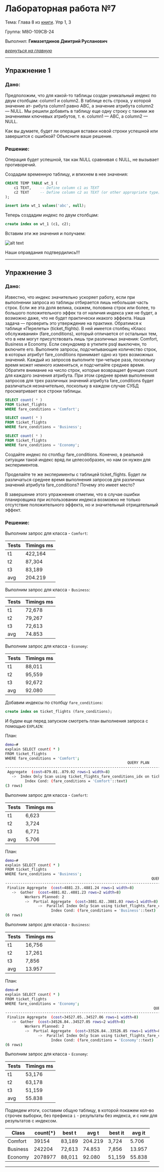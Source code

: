 # Лабораторная работа №7

Тема: Глава 8 из [книги](https://edu.postgrespro.ru/sql_primer.pdf). Упр 1, 3

Группа: М8О-109СВ-24

Выполнил: **Гимазетдинов Дмитрий Русланович**

[*вернуться на главную*](./../README.md)

---

## Упражнение 1
### Дано:

Предположим, что для какой-то таблицы создан уникальный индекс по двум столбцам: column1 и column2. В таблице есть строка, у которой значение ат- рибута column1 равно ABC, а значение атрибута column2 — NULL. Мы решили добавить в таблицу еще одну строку с такими же значениями ключевых атрибутов, т. е. column1 — ABC, а column2 — NULL.

Как вы думаете, будет ли операция вставки новой строки успешной или завершится с ошибкой? Объясните ваше решение.

### Решение:

Операция будет успешной, так как NULL сравнивая с NULL, не вызывает противоречий.

Создадим временную таблицу, и впихнем в нее значения:

```sql
CREATE TEMP TABLE wt_1 (
    c1 TEXT,    -- Define column c1 as TEXT
    c2 TEXT     -- Define column c2 as TEXT (or other appropriate type)
);
```

```sql
insert into wt_1 values('abc', null);
```

Теперь создадим индекс по двум столбцам:

```sql
create index on wt_1 (c1, c2);
```

Вставим эти же значения и получаем:

![alt text](<Снимок экрана от 2024-10-02 19-33-05.png>)

Наши оправдания подтвердились!!!

---

## Упражнение 3
### Дано: 

Известно, что индекс значительно ускоряет работу, если при выполнении запроса из таблицы отбирается лишь небольшая часть строк. Если же эта доля велика, скажем, половина строк или более, то большого положительного эффек та от наличия индекса уже не будет, а возможно даже, что не будет практически икакого эффекта. Наша задача — проверить это утверждение на практике.
Обратимся к таблице «Перелеты» (ticket_flights). В ней имеется столбец «Класс обслуживания» (fare_conditions), который отличается от остальных тем, что в нем могут присутствовать лишь три различных значения: Comfort, Business и Economy.
Если секундомер в утилите psql выключен, то включите его.
Выполните запросы, подсчитывающие количество строк, в которых атрибут fare_conditions принимает одно из трех возможных значений. Каждый из запросов выполните три-четыре раза, поскольку время может немного изменяться, и подсчитайте среднее время. Обратите внимание на число строк, которые возвращает функция count для каждого значения атрибута. При этом среднее время выполнения запросов для трех различных значений атрибута fare_conditions будет различаться незначительно, поскольку в каждом случае СУБД просматривает все строки таблицы.

```sql
SELECT count( * )
FROM ticket_flights
WHERE fare_conditions = 'Comfort';
```

```sql
SELECT count( * )
FROM ticket_flights
WHERE fare_conditions = 'Business';
```

```sql
SELECT count( * )
FROM ticket_flights
WHERE fare_conditions = 'Economy';
```

Создайте индекс по столбцу fare_conditions. Конечно, в реальной ситуации такой индекс вряд ли целесообразен, но нам он нужен для экспериментов.

Проделайте те же эксперименты с таблицей ticket_flights. Будет ли различаться среднее время выполнения запросов для различных значений атрибута fare_conditions? Почему это имеет место?

В завершение этого упражнения отметим, что в случае ошибки планировщика при использовании индекса возможно не только отсутствие положительного эффекта, но и значительный отрицательный эффект.


### Решение:

Выполним запрос для класса - `Comfort`:

| Tests    |Timings ms|
|----------|----------|
| t1       | 422,164  |
| t2       | 87,304   |
| t3       | 83,189   |
| avg      | 204.219  |

Выполним запрос для класса - `Business`:

| Tests    |Timings ms|
|----------|----------|
| t1       | 72,678   |
| t2       | 79,267   |
| t3       | 72,613   |
| avg      | 74.853   |

Выполним запрос для класса - `Economy`:

| Tests    |Timings ms|
|----------|----------|
| t1       | 88,011   |
| t2       | 95,559   |
| t3       | 92,672   |
| avg      | 92.080   |

Добавим индексы по столбцу `fare_conditions`:

```sql 
create index on ticket_flights (fare_conditions);
```

И будем еще перед запуском смотреть план выполнения запроса с помощью `EXPLAIN`:

План:

```bash
demo=# 
explain SELECT count( * )
FROM ticket_flights
WHERE fare_conditions = 'Comfort';
                                                        QUERY PLAN                                                        
--------------------------------------------------------------------------------------------------------------------------
 Aggregate  (cost=879.01..879.02 rows=1 width=8)
   ->  Index Only Scan using ticket_flights_fare_conditions_idx on ticket_flights  (cost=0.43..785.19 rows=37529 width=0)
         Index Cond: (fare_conditions = 'Comfort'::text)
(3 rows)
```

Выполним запрос для класса - `Comfort`:

| Tests    |Timings ms|
|----------|----------|
| t1       | 6,623    |
| t2       | 3,724    |
| t3       | 6,771    |
| avg      | 5.706    |

План:

```bash
demo=# 
explain SELECT count( * )
FROM ticket_flights
WHERE fare_conditions = 'Business';
                                                                   QUERY PLAN                                                                    
-------------------------------------------------------------------------------------------------------------------------------------------------
 Finalize Aggregate  (cost=4881.23..4881.24 rows=1 width=8)
   ->  Gather  (cost=4881.02..4881.23 rows=2 width=8)
         Workers Planned: 2
         ->  Partial Aggregate  (cost=3881.02..3881.03 rows=1 width=8)
               ->  Parallel Index Only Scan using ticket_flights_fare_conditions_idx on ticket_flights  (cost=0.43..3630.15 rows=100347 width=0)
                     Index Cond: (fare_conditions = 'Business'::text)
(6 rows)
```

Выполним запрос для класса - `Business`:

| Tests    |Timings ms|
|----------|----------|
| t1       | 16,756   |
| t2       | 17,261   |
| t3       | 7,856    |
| avg      | 13.957   |

План:

```bash
demo=# 
explain SELECT count( * )
FROM ticket_flights
WHERE fare_conditions = 'Economy';
                                                                    QUERY PLAN                                                                    
--------------------------------------------------------------------------------------------------------------------------------------------------
 Finalize Aggregate  (cost=34527.05..34527.06 rows=1 width=8)
   ->  Gather  (cost=34526.84..34527.05 rows=2 width=8)
         Workers Planned: 2
         ->  Partial Aggregate  (cost=33526.84..33526.85 rows=1 width=8)
               ->  Parallel Index Only Scan using ticket_flights_fare_conditions_idx on ticket_flights  (cost=0.43..31358.12 rows=867489 width=0)
                     Index Cond: (fare_conditions = 'Economy'::text)
(6 rows)

```

Выполним запрос для класса - `Economy`:

| Tests    |Timings ms|
|----------|----------|
| t1       | 53,176   |
| t2       | 63,178   |
| t3       | 51,159   |
| avg      | 55.838   |

Подведем итоги, составим общую таблицу, в которой покажем кол-во строчек выборки, без префикса `i` - результаты без индекса, и с ним для результатов с индексом.

| Class    | count(*) | best t |  avg t  | best it | avg it  |
|----------|----------|--------|---------|---------|---------|
| Comfort  | 39154    | 83,189 | 204.219 | 3,724   | 5.706   |
| Business | 242204   | 72,613 | 74.853  | 7,856   | 13.957  |
| Economy  | 2078977  | 88,011 | 92.080  | 51,159  | 55.838  |


---